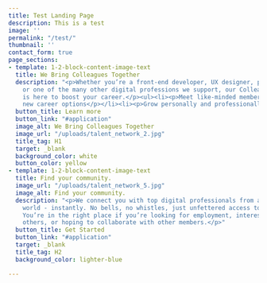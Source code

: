 ```yaml
---
title: Test Landing Page
description: This is a test
image: ''
permalink: "/test/"
thumbnail: ''
contact_form: true
page_sections:
- template: 1-2-block-content-image-text
  title: We Bring Colleagues Together
  description: "<p>Whether you’re a front-end developer, UX designer, project manager,
    or one of the many other digital professions we support, our Colleagues community
    is here to boost your career.</p><ul><li><p>Meet like-minded members</p></li><li><p>Explore
    new career options</p></li><li><p>Grow personally and professionally</p></li></ul>"
  button_title: Learn more
  button_link: "#application"
  image_alt: We Bring Colleagues Together
  image_url: "/uploads/talent_network_2.jpg"
  title_tag: H1
  target: _blank
  background_color: white
  button_color: yellow
- template: 1-2-block-content-image-text
  title: Find your community.
  image_url: "/uploads/talent_network_5.jpg"
  image_alt: Find your community.
  description: "<p>We connect you with top digital professionals from all around the
    world - instantly. No bells, no whistles, just unfettered access to your peers.
    You’re in the right place if you’re looking for employment, interested in mentoring
    others, or hoping to collaborate with other members.</p>"
  button_title: Get Started
  button_link: "#application"
  target: _blank
  title_tag: H2
  background_color: lighter-blue

---
```


